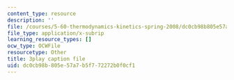 ```yaml
---
content_type: resource
description: ''
file: /courses/5-60-thermodynamics-kinetics-spring-2008/dc0cb98b805e57a7b5f772272b0f0cf1_6LYuK8qI0_s.vtt
file_type: application/x-subrip
learning_resource_types: []
ocw_type: OCWFile
resourcetype: Other
title: 3play caption file
uid: dc0cb98b-805e-57a7-b5f7-72272b0f0cf1
---
```

